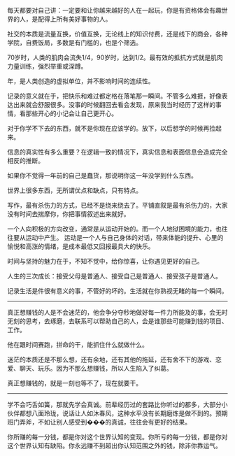 
每天都要对自己讲：一定要和让你越来越好的人在一起玩，你是有资格体会有趣世界的人，是配得上所有美好事物的人。

社交的本质是流量互换，价值互换，无论线上的知识付费，还是线下的商会，各种学院，自费饭局，多数是有门槛的，也是个筛选。

70岁时，人类的肌肉会流失1/4，90岁时，达到1/2。最有效的抵抗方式就是肌肉力量训练，强烈举重或深蹲。

年，是人类创造的虚拟单位，并不影响时间的连续性。

记录的意义就在于，把快乐和难过都定格在落笔那一瞬间。不管多么难捱，好像表达出来就会舒服很多。没事的时候翻回去看会发现，原来我当时经历了这样的事情，看那些开心的小记会让自己更开心。

对于你学不下去的东西，就不是你现在应该学的。放下，以后想学的时候再捡起来。

信息的真实性有多么重要？在逻辑一致的情况下，真实信息和表面信息会造成完全相反的推断。

如果你不觉得一年前的自己是蠢货，那说明你这一年没学到什么东西。

世界上很多东西，无所谓优点和缺点，只有特点。

写作，最有杀伤力的方式，已经不是绕来绕去了。平铺直叙是最有杀伤力的，大家没有时间去揣摩你，你把事情叙述出来就好。

一个人向积极的方向改变，通常是从运动开始的。而一个人地狱困境的能力，也往往要从运动中产生。 运动是一个人与自己身体的对话，带来体能的提升、心里的愉悦和高涨的情绪，是成本最低又回报最具大的快乐。

时间与坚持的魅力在于，不知不觉中，给你惊喜，让你遇见更好的自己。

人生的三次成长：接受父母是普通人、接受自己是普通人、接受孩子是普通人。

记录生活是件很有意义的事，不管好的坏的。生活就在你熟视无睹的每一个瞬间。

---

真正想赚钱的人是不会迷茫的，他会争分夺秒地做好每一件力所能及的事，会无时无刻的思考，去琢磨，去联系可以帮助自己的人，会是谁那些可能赚到钱的项目、工作。

他在跟时间赛跑，拼命的干，能抓住什么就做什么。

迷茫的本质还是不那么想，还有余地，还有其他的拖延，还有舍不下的游戏、恋爱、聊天、玩乐。因为不那么想赚钱，所以人生陷入了纠葛。

真正想赚钱的，就是一刻也等不了，现在就要干。

---

学不会巧舌如簧，那就先学会真诚。前辈经历过的套路比你听过的都多，大部分小伙伴都想八面玲珑，说话让人如沐春风，这种水平没有长期磨炼是做不到的。预期班门弄斧，不如让别人感受到���的真诚，往往会有更好的结果。

你所赚的每一分钱，都是你对这个世界认知的变现。你所亏的每一分钱，都是你对这个世界认知有缺陷。你永远赚不到超出你认知范围之外的钱，除非你靠运气。

